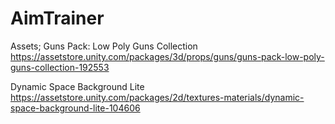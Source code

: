 # AimTrainer
 Assets;
 Guns Pack: Low Poly Guns Collection
 https://assetstore.unity.com/packages/3d/props/guns/guns-pack-low-poly-guns-collection-192553
 
 Dynamic Space Background Lite
https://assetstore.unity.com/packages/2d/textures-materials/dynamic-space-background-lite-104606
